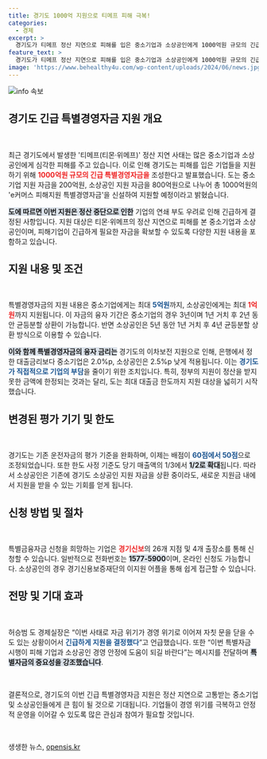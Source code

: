 ```yaml
---
title: 경기도 1000억 지원으로 티메프 피해 극복!
categories:
  - 경제
excerpt: >
  경기도가 티메프 정산 지연으로 피해를 입은 중소기업과 소상공인에게 1000억원 규모의 긴급 자금을 지원합니다. 최대 5억원까지 대출 가능하며, 경영 안정에 큰 도움이 될 전망입니다. 자세한 내용은 곧 발표됩니다!
feature_text: >
  경기도가 티메프 정산 지연으로 피해를 입은 중소기업과 소상공인에게 1000억원 규모의 긴급 자금을 지원합니다. 최대 5억원까지 대출 가능하며, 경영 안정에 큰 도움이 될 전망입니다. 자세한 내용은 곧 발표됩니다!
image: 'https://www.behealthy4u.com/wp-content/uploads/2024/06/news.jpg'
---
```


<p><img src="https://www.behealthy4u.com/wp-content/uploads/2024/06/news.jpg" alt="info 속보" /></p>

<h2 data-ke-size="size26">경기도 긴급 특별경영자금 지원 개요</h2>

<p data-ke-size="size16">&nbsp;</p>

<p>최근 경기도에서 발생한 '티메프(티몬·위메프)' 정산 지연 사태는 많은 중소기업과 소상공인에게 심각한 피해를 주고 있습니다. 이로 인해 경기도는 피해를 입은 기업들을 지원하기 위해 <b><span style="color: #ee2323;">1000억원 규모의 긴급 특별경영자금을</span></b> 조성한다고 발표했습니다. 도는 중소기업 지원 자금을 200억원, 소상공인 지원 자금을 800억원으로 나누어 총 1000억원의 'e커머스 피해지원 특별경영자금'을 신설하여 지원할 예정이라고 밝혔습니다. </p>

<p><b><span style="background-color: #21538527;">도에 따르면 이번 지원은 정산 중단으로 인한</span></b> 기업의 연쇄 부도 우려로 인해 긴급하게 결정된 사항입니다. 지원 대상은 티몬·위메프의 정산 지연으로 피해를 본 중소기업과 소상공인이며, 피해기업이 긴급하게 필요한 자금을 확보할 수 있도록 다양한 지원 내용을 포함하고 있습니다.</p>

<h2 data-ke-size="size26">지원 내용 및 조건</h2>

<p data-ke-size="size16">&nbsp;</p>

<p>특별경영자금의 지원 내용은 중소기업에게는 최대 <b><span style="color: #1a5490;">5억원</span></b>까지, 소상공인에게는 최대 <b><span style="color: #ee2323;">1억원</span></b>까지 지원됩니다. 이 자금의 융자 기간은 중소기업의 경우 3년이며 1년 거치 후 2년 동안 균등분할 상환이 가능합니다. 반면 소상공인은 5년 동안 1년 거치 후 4년 균등분할 상환 방식으로 이용할 수 있습니다.</p>

<p><b><span style="background-color: #21538527;">이와 함께 특별경영자금의 융자 금리는</span></b> 경기도의 이차보전 지원으로 인해, 은행에서 정한 대출금리보다 중소기업은 2.0%p, 소상공인은 2.5%p 낮게 적용됩니다. 이는 <b><span style="color: #1a5490;">경기도가 직접적으로 기업의 부담</span></b>을 줄이기 위한 조치입니다. 특히, 정부의 지원이 정산을 받지 못한 금액에 한정되는 것과는 달리, 도는 최대 대출금 한도까지 지원 대상을 넓히기 시작했습니다.</p>

<h2 data-ke-size="size26">변경된 평가 기기 및 한도</h2>

<p data-ke-size="size16">&nbsp;</p>

<p>경기도는 기존 운전자금의 평가 기준을 완화하며, 이제는 배점이 <b><span style="color: #1a5490;">60점에서 50점</span></b>으로 조정되었습니다. 또한 한도 사정 기준도 당기 매출액의 1/3에서 <b><span style="background-color: #21538527;">1/2로 확대</span></b>됩니다. 따라서 소상공인은 기존에 경기도 소상공인 지원 자금을 상환 중이라도, 새로운 지원금 내에서 지원을 받을 수 있는 기회를 얻게 됩니다.</p>

<h2 data-ke-size="size26">신청 방법 및 절차</h2>

<p data-ke-size="size16">&nbsp;</p>

<p>특별금융자금 신청을 희망하는 기업은 <b><span style="color: #ee2323;">경기신보</span></b>의 26개 지점 및 4개 출장소를 통해 신청할 수 있습니다. 일반적으로 전화번호는 <b><span style="background-color: #21538527;">1577-5900</span></b>이며, 온라인 신청도 가능합니다. 소상공인의 경우 경기신용보증재단의 이지원 어플을 통해 쉽게 접근할 수 있습니다.</p>

<h2 data-ke-size="size26">전망 및 기대 효과</h2>

<p data-ke-size="size16">&nbsp;</p>

<p>허승범 도 경제실장은 “이번 사태로 자금 위기가 경영 위기로 이어져 자칫 문을 닫을 수도 있는 상황이어서 <b><span style="color: #1a5490;">긴급하게 지원을 결정했다</span></b>”고 언급했습니다. 또한 “이번 특별자금 시행이 피해 기업과 소상공인 경영 안정에 도움이 되길 바란다”는 메시지를 전달하며 <b><span style="background-color: #21538527;">특별자금의 중요성을 강조했습니다</span></b>.</p>

<p data-ke-size="size16">&nbsp;</p>

<p>결론적으로, 경기도의 이번 긴급 특별경영자금 지원은 정산 지연으로 고통받는 중소기업 및 소상공인들에게 큰 힘이 될 것으로 기대됩니다. 기업들이 경영 위기를 극복하고 안정적 운영을 이어갈 수 있도록 많은 관심과 참여가 필요할 것입니다. </p>

<p data-ke-size="size16">&nbsp;</p>
생생한 뉴스, <a href="https://opensis.kr" rel="dofollow">opensis.kr</a>


